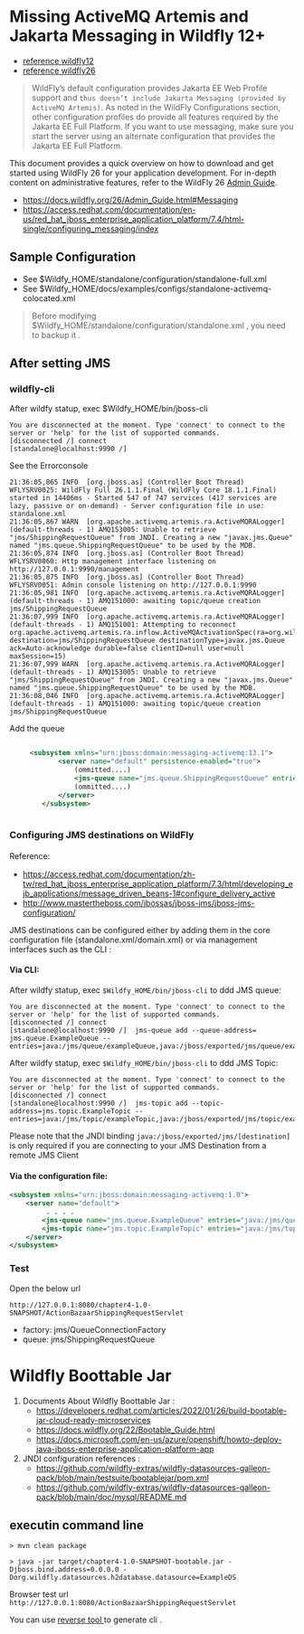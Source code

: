 # Missing ActiveMQ Artemis and Jakarta Messaging in Wildfly 12+
* [reference wildfly12](https://docs.wildfly.org/12/Getting_Started_Guide.html)
* [reference wildfly26](https://docs.wildfly.org/26/Getting_Started_Guide.html)  
> WildFly’s default configuration provides Jakarta EE Web Profile support and ``thus doesn’t include Jakarta Messaging (provided by ActiveMQ Artemis)``. As noted in the WildFly Configurations section, other configuration profiles do provide all features required by the Jakarta EE Full Platform. If you want to use messaging, make sure you start the server using an alternate configuration that provides the Jakarta EE Full Platform.

This document provides a quick overview on how to download and get started using WildFly 26 for your application development. For in-depth content on administrative features, refer to the WildFly 26 [Admin Guide](https://docs.wildfly.org/26/Admin_Guide.html#Messaging).

* https://docs.wildfly.org/26/Admin_Guide.html#Messaging
* https://access.redhat.com/documentation/en-us/red_hat_jboss_enterprise_application_platform/7.4/html-single/configuring_messaging/index

## Sample Configuration
* See $Wildfy_HOME/standalone/configuration/standalone-full.xml
* See $Wildfy_HOME/docs/examples/configs/standalone-activemq-colocated.xml

> Before modifying $Wildfy_HOME/standalone/configuration/standalone.xml , you need to backup it .

## After setting JMS
### wildfly-cli
After wildfy statup, exec $Wildfy_HOME/bin/jboss-cli

```shell
You are disconnected at the moment. Type 'connect' to connect to the server or 'help' for the list of supported commands.
[disconnected /] connect
[standalone@localhost:9990 /] 
```
See the Errorconsole

```shell
21:36:05,865 INFO  [org.jboss.as] (Controller Boot Thread) WFLYSRV0025: WildFly Full 26.1.1.Final (WildFly Core 18.1.1.Final) started in 14406ms - Started 547 of 747 services (417 services are lazy, passive or on-demand) - Server configuration file in use: standalone.xml
21:36:05,867 WARN  [org.apache.activemq.artemis.ra.ActiveMQRALogger] (default-threads - 1) AMQ153005: Unable to retrieve "jms/ShippingRequestQueue" from JNDI. Creating a new "javax.jms.Queue" named "jms.queue.ShippingRequestQueue" to be used by the MDB.
21:36:05,874 INFO  [org.jboss.as] (Controller Boot Thread) WFLYSRV0060: Http management interface listening on http://127.0.0.1:9990/management
21:36:05,875 INFO  [org.jboss.as] (Controller Boot Thread) WFLYSRV0051: Admin console listening on http://127.0.0.1:9990
21:36:05,981 INFO  [org.apache.activemq.artemis.ra.ActiveMQRALogger] (default-threads - 1) AMQ151000: awaiting topic/queue creation jms/ShippingRequestQueue
21:36:07,999 INFO  [org.apache.activemq.artemis.ra.ActiveMQRALogger] (default-threads - 1) AMQ151001: Attempting to reconnect org.apache.activemq.artemis.ra.inflow.ActiveMQActivationSpec(ra=org.wildfly.extension.messaging.activemq.ActiveMQResourceAdapter@16483d77 destination=jms/ShippingRequestQueue destinationType=javax.jms.Queue ack=Auto-acknowledge durable=false clientID=null user=null maxSession=15)
21:36:07,999 WARN  [org.apache.activemq.artemis.ra.ActiveMQRALogger] (default-threads - 1) AMQ153005: Unable to retrieve "jms/ShippingRequestQueue" from JNDI. Creating a new "javax.jms.Queue" named "jms.queue.ShippingRequestQueue" to be used by the MDB.
21:36:08,046 INFO  [org.apache.activemq.artemis.ra.ActiveMQRALogger] (default-threads - 1) AMQ151000: awaiting topic/queue creation jms/ShippingRequestQueue
```

Add the queue

```xml

     <subsystem xmlns="urn:jboss:domain:messaging-activemq:13.1">
            <server name="default" persistence-enabled="true">
                (ommitted....)
                <jms-queue name="jms.queue.ShippingRequestQueue" entries="java:/jms/ShippingRequestQueue"/> 
                (ommitted....)
            </server>            
        </subsystem>
        
```
### Configuring JMS destinations on WildFly 
Reference:　
* https://access.redhat.com/documentation/zh-tw/red_hat_jboss_enterprise_application_platform/7.3/html/developing_ejb_applications/message_driven_beans-1#configure_delivery_active
* http://www.mastertheboss.com/jbossas/jboss-jms/jboss-jms-configuration/

JMS destinations can be configured either by adding them in the core configuration file (standalone.xml/domain.xml) or via management interfaces such as the CLI :

#### Via CLI:

After wildfy statup, exec `$Wildfy_HOME/bin/jboss-cli` to ddd JMS queue:

```shell
You are disconnected at the moment. Type 'connect' to connect to the server or 'help' for the list of supported commands.
[disconnected /] connect
[standalone@localhost:9990 /]  jms-queue add --queue-address= jms.queue.ExampleQueue --entries=java:/jms/queue/exampleQueue,java:/jboss/exported/jms/queue/exampleQueue
```

After wildfy statup, exec `$Wildfy_HOME/bin/jboss-cli` to ddd JMS Topic:

```shell
You are disconnected at the moment. Type 'connect' to connect to the server or 'help' for the list of supported commands.
[disconnected /] connect
[standalone@localhost:9990 /]  jms-topic add --topic-address=jms.topic.ExampleTopic --entries=java:/jms/topic/exampleTopic,java:/jboss/exported/jms/topic/exampleTopic
```

Please note that the JNDI binding ``java:/jboss/exported/jms/[destination]`` is only required if you are connecting to your JMS Destination from a remote JMS Client

####  Via the configuration file:

```xml
<subsystem xmlns="urn:jboss:domain:messaging-activemq:1.0">
    <server name="default">
         . . . .  
        <jms-queue name="jms.queue.ExampleQueue" entries="java:/jms/queue/exampleQueue java:/jboss/exported/jms/queue/exampleQueue"/>
        <jms-topic name="jms.topic.ExampleTopic" entries="java:/jms/topic/exampleTopic java:/jboss/exported/jms/topic/exampleTopic"/>
    </server>
</subsystem>
```

### Test
Open the below url 

```
http://127.0.0.1:8080/chapter4-1.0-SNAPSHOT/ActionBazaarShippingRequestServlet
```
* factory: jms/QueueConnectionFactory
* queue: jms/ShippingRequestQueue

# Wildfly Boottable Jar
1. Documents About Wildfly Boottable Jar :
   * https://developers.redhat.com/articles/2022/01/26/build-bootable-jar-cloud-ready-microservices
   * https://docs.wildfly.org/22/Bootable_Guide.html
   * https://docs.microsoft.com/en-us/azure/openshift/howto-deploy-java-jboss-enterprise-application-platform-app
1. JNDI configuration references :
   * https://github.com/wildfly-extras/wildfly-datasources-galleon-pack/blob/main/testsuite/bootablejar/pom.xml
   * https://github.com/wildfly-extras/wildfly-datasources-galleon-pack/blob/main/doc/mysql/README.md

## executin command line
```shell
> mvn clean package

> java -jar target/chapter4-1.0-SNAPSHOT-bootable.jar -Djboss.bind.address=0.0.0.0 -Dorg.wildfly.datasources.h2database.datasource=ExampleDS  

```


Browser test url  ``http://127.0.0.1:8080/ActionBazaarShippingRequestServlet`` 


You can use [reverse tool ](http://www.mastertheboss.com/jbossas/jboss-script/reverse-engineer-your-jboss-as-wildfly-configuration-to-cli/) to generate cli .
 